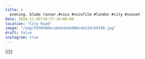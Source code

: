 ```yaml
---
title: >
  evening. blade runner.#vsco #vscofilm #london #city #sunset
date: 2016-11-05T18:37:26+00:00
location: "City Road"
image: "/img/5550580ece8abde9a90dceb12dcb9190.jpg"
draft: false
instagram: true
---
```


{{<photo src="/img/5550580ece8abde9a90dceb12dcb9190.jpg">}}
